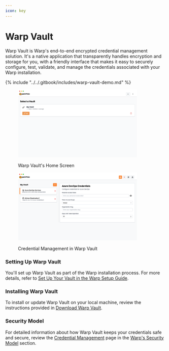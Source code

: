 ```yaml
---
icon: key
---
```


# Warp Vault

Warp Vault is Warp's end-to-end encrypted credential management solution. It's a native application that transparently handles encryption and storage for you, with a friendly interface that makes it easy to securely configure, test, validate, and manage the credentials associated with your Warp installation.

{% include "../../.gitbook/includes/warp-vault-demo.md" %}

<figure><img src="../../.gitbook/assets/Screenshot 2025-04-13 at 18.57.51.png" alt="" width="375"><figcaption><p>Warp Vault's Home Screen</p></figcaption></figure>

<figure><img src="../../.gitbook/assets/image (123).png" alt="" width="375"><figcaption><p>Credential Management in Warp Vault</p></figcaption></figure>

### Setting Up Warp Vault

You'll set up Warp Vault as part of the Warp installation process. For more details, refer to [Set Up Your Vault in the Warp Setup Guide](../../guides/quickstart/set-up-your-vault.md).

### Installing Warp Vault

To install or update Warp Vault on your local machine, review the instructions provided in [Download Warp Vault](download-warp-vault/).

### Security Model

For detailed information about how Warp Vault keeps your credentials safe and secure, review the [Credential Management](../../security/warp-security-model/credential-management.md) page in the [Warp's Security Model](../../security/warp-security-model/) section.
